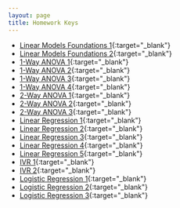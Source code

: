 ```yaml
---
layout: page
title: Homework Keys
---
```


* [Linear Models Foundations 1](LMFoundations_1_noPrint.pdf){:target="_blank"}
* [Linear Models Foundations 2](LMFoundations_2_noPrint.pdf){:target="_blank"}
* [1-Way ANOVA 1](Anova-1way_1_noPrint.pdf){:target="_blank"}
* [1-Way ANOVA 2](Anova-1way_2_noPrint.pdf){:target="_blank"}
* [1-Way ANOVA 3](Anova-1way_3_noPrint.pdf){:target="_blank"}
* [1-Way ANOVA 4](Anova-1way_4_noPrint.pdf){:target="_blank"}
* [2-Way ANOVA 1](Anova-2way_1_noPrint.pdf){:target="_blank"}
* [2-Way ANOVA 2](Anova-2way_2_noPrint.pdf){:target="_blank"}
* [2-Way ANOVA 3](Anova-2way_3_noPrint.pdf){:target="_blank"}
* [Linear Regression 1](SLRegression_1_noPrint.pdf){:target="_blank"}
* [Linear Regression 2](SLRegression_2_noPrint.pdf){:target="_blank"}
* [Linear Regression 3](SLRegression_3_noPrint.pdf){:target="_blank"}
* [Linear Regression 4](SLRegression_4_noPrint.pdf){:target="_blank"}
* [Linear Regression 5](SLRegression_5_noPrint.pdf){:target="_blank"}
* [IVR 1](IVRegression_1_noPrint.pdf){:target="_blank"}
* [IVR 2](IVRegression_2_noPrint.pdf){:target="_blank"}
* [Logistic Regression 1](LogisticRegression_1_noPrint.pdf){:target="_blank"}
* [Logistic Regression 2](LogisticRegression_2_noPrint.pdf){:target="_blank"}
* [Logistic Regression 3](LogisticRegression_3_noPrint.pdf){:target="_blank"}

<!--
-->
